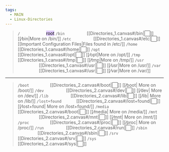 ```yaml
---
tags:
  - MAIN
  - Linux-Directories
---
```


>`/` &nbsp;&nbsp;&nbsp;&nbsp;&nbsp;&nbsp;&nbsp;&nbsp;&nbsp;&nbsp;&nbsp;&nbsp;&nbsp;&nbsp;&nbsp;&nbsp;&nbsp;&nbsp;&nbsp; <mark style="background: #D2B3FFA6; color: black;">root</mark>
>`/bin` &nbsp;&nbsp;&nbsp;&nbsp;&nbsp;&nbsp;&nbsp;&nbsp;&nbsp;&nbsp;&nbsp;&nbsp;&nbsp;&nbsp;&nbsp;&nbsp; [[Directories_1.canvas#/bin|⬜]] [[⁄bin|More on /bin/]]
>`/etc` &nbsp;&nbsp;&nbsp;&nbsp;&nbsp;&nbsp;&nbsp;&nbsp;&nbsp;&nbsp;&nbsp;&nbsp;&nbsp;&nbsp;&nbsp;&nbsp; [[Directories_1.canvas#/etc|⬜]] [[Important Configuration Files|Files found in /etc/]]
>`/home` &nbsp;&nbsp;&nbsp;&nbsp;&nbsp;&nbsp;&nbsp;&nbsp;&nbsp;&nbsp;&nbsp;&nbsp;&nbsp;&nbsp;&nbsp; [[Directories_1.canvas#/home|⬜]]
>`/opt` &nbsp;&nbsp;&nbsp;&nbsp;&nbsp;&nbsp;&nbsp;&nbsp;&nbsp;&nbsp;&nbsp;&nbsp;&nbsp;&nbsp;&nbsp;&nbsp; [[Directories_1.canvas#/opt|⬜]] [[⁄opt|More on /opt/]]
>`/tmp` &nbsp;&nbsp;&nbsp;&nbsp;&nbsp;&nbsp;&nbsp;&nbsp;&nbsp;&nbsp;&nbsp;&nbsp;&nbsp;&nbsp;&nbsp;&nbsp; [[Directories_1.canvas#/tmp|⬜]] [[⁄tmp|More on /tmp/]]
>`/usr` &nbsp;&nbsp;&nbsp;&nbsp;&nbsp;&nbsp;&nbsp;&nbsp;&nbsp;&nbsp;&nbsp;&nbsp;&nbsp;&nbsp;&nbsp;&nbsp; [[Directories_1.canvas#/usr|⬜]] [[⁄usr|More on /usr/]]
>`/var` &nbsp;&nbsp;&nbsp;&nbsp;&nbsp;&nbsp;&nbsp;&nbsp;&nbsp;&nbsp;&nbsp;&nbsp;&nbsp;&nbsp;&nbsp;&nbsp; [[Directories_1.canvas#/usr|⬜]] [[⁄var|More on /var/]]

---

>`/boot` &nbsp;&nbsp;&nbsp;&nbsp;&nbsp;&nbsp;&nbsp;&nbsp;&nbsp;&nbsp;&nbsp;&nbsp;&nbsp;&nbsp;&nbsp; [[Directories_2.canvas#/boot|⬜]] [[⁄boot| More on /boot/]]
>`/dev` &nbsp;&nbsp;&nbsp;&nbsp;&nbsp;&nbsp;&nbsp;&nbsp;&nbsp;&nbsp;&nbsp;&nbsp;&nbsp;&nbsp;&nbsp;&nbsp; [[Directories_2.canvas#/dev|⬜]] [[⁄dev| More on /dev/]]
>`/lib` &nbsp;&nbsp;&nbsp;&nbsp;&nbsp;&nbsp;&nbsp;&nbsp;&nbsp;&nbsp;&nbsp;&nbsp;&nbsp;&nbsp;&nbsp;&nbsp; [[Directories_2.canvas#/lib|⬜]] [[⁄lib| More on /lib/]]
>`/lost+found` &nbsp;&nbsp;&nbsp;&nbsp;&nbsp;&nbsp;&nbsp;&nbsp;&nbsp;&nbsp; [[Directories_2.canvas#/lost+found|⬜]] [[⁄lost+found| More on /lost+found/]]
>`/media` &nbsp;&nbsp;&nbsp;&nbsp;&nbsp;&nbsp;&nbsp;&nbsp;&nbsp;&nbsp;&nbsp;&nbsp;&nbsp;&nbsp; [[Directories_2.canvas#/boot|⬜]] [[⁄media| More on /media/]]
>`/mnt` &nbsp;&nbsp;&nbsp;&nbsp;&nbsp;&nbsp;&nbsp;&nbsp;&nbsp;&nbsp;&nbsp;&nbsp;&nbsp;&nbsp;&nbsp;&nbsp; [[Directories_2.canvas#/mnt|⬜]] [[⁄mnt| More on /mnt/]]
>`/proc` &nbsp;&nbsp;&nbsp;&nbsp;&nbsp;&nbsp;&nbsp;&nbsp;&nbsp;&nbsp;&nbsp;&nbsp;&nbsp;&nbsp;&nbsp; [[Directories_2.canvas#/proc|⬜]] [[⁄proc| More on /proc/]]
>`/run` &nbsp;&nbsp;&nbsp;&nbsp;&nbsp;&nbsp;&nbsp;&nbsp;&nbsp;&nbsp;&nbsp;&nbsp;&nbsp;&nbsp;&nbsp;&nbsp; [[Directories_2.canvas#/run|⬜]]
>`/sbin` &nbsp;&nbsp;&nbsp;&nbsp;&nbsp;&nbsp;&nbsp;&nbsp;&nbsp;&nbsp;&nbsp;&nbsp;&nbsp;&nbsp;&nbsp; [[Directories_2.canvas#/sbin|⬜]]
>`/srv` &nbsp;&nbsp;&nbsp;&nbsp;&nbsp;&nbsp;&nbsp;&nbsp;&nbsp;&nbsp;&nbsp;&nbsp;&nbsp;&nbsp;&nbsp;&nbsp; [[Directories_2.canvas#/srv|⬜]]
>`/sys` &nbsp;&nbsp;&nbsp;&nbsp;&nbsp;&nbsp;&nbsp;&nbsp;&nbsp;&nbsp;&nbsp;&nbsp;&nbsp;&nbsp;&nbsp;&nbsp; [[Directories_2.canvas#/sys|⬜]]




